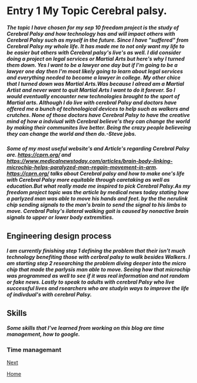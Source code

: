 # Entry 1 My Topic Cerebral palsy. 
##### The topic I have chosen for my sep 10 freedom project is the study of Cerebral Palsy and how technology has and will impact others with Cerebral Palsy such as myself in the future. Since I have "suffered" from Cerebral Palsy my whole life. It has made me to not only want my life to be easier  but others with Cerebral palsy's live's as well. I did consider doing a project on legal services or Martial Arts but here's why I turned them down. Yes I want to be a lawyer one day but if I'm going to be a lawyer one day then I'm most likely going to learn about legal services and everything needed to become a lawyer in college. My other chice that I turned down was Martial Arts.Was because I alread am a Martial Artist and never want to quit Martial Arts I want to do it forever. So I would eventually encounter new technologies brought to the sport of Martial arts.  Although I do live with cerebral Palsy and doctors have offered me a bunch of technological devices to help such as walkers and crutches. None of those doctors have Cerebral Palsy to have the creative mind of how a indviual with Cerebral believe's they can change the world by making their communites live better. Being the crazy people believeing they can change the world and then do.-Steve jobs.
#####  Some of my most useful website's and Article's regarding Cerebral Palsy are. https://cprn.org/ and https://www.medicalnewstoday.com/articles/brain-body-linking-microchip-helps-paralyzed-man-regain-movement-in-arm. https://cprn.org/ talks about Cerebral palsy and how to make one's life with Cerebral Palsy more equitable through caretaking as well as education.But what really made me inspired to pick Cerebral Palsy.As my freedom project topic was the article by medical news today stating how a parlyzed man  was able to move his hands and feet. by the the nerulink chip sending signals to the man's brain to send the signal to his limbs to move. Cerebral Palsy's ilateral walking gait is caused by nonactive brain signals to upper or lower body  extremities.

## Engineering design process 
##### I am currently finishing step 1 defining the problem that their isn't much technology benefiting those with cerbral palsy to walk besides Walkers. I am  starting step 2 researching the problem diving deeper into the micro chip that made the parlysis man able to move. Seeing how that microchip was programmed as well to see if it was real information and not random or fake news. Lastly to speak to adults with cerebral Palsy who live successful lives and rsearchers who are studyin ways to improve the life of indivdual's with cerebral Palsy.

## Skills
##### Some skills that I’ve learned from working on this blog are time management, how to google.
### Time managemant 



[Next](entry02.md)

[Home](../README.md)
